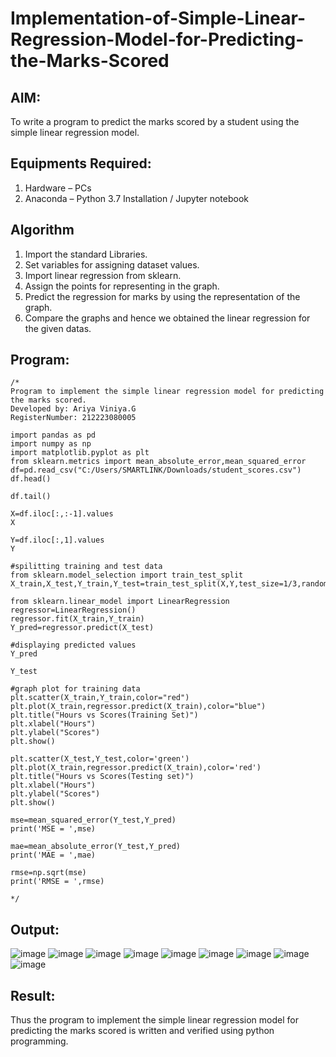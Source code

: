 # Implementation-of-Simple-Linear-Regression-Model-for-Predicting-the-Marks-Scored

## AIM:
To write a program to predict the marks scored by a student using the simple linear regression model.

## Equipments Required:
1. Hardware – PCs
2. Anaconda – Python 3.7 Installation / Jupyter notebook

## Algorithm
1. Import the standard Libraries.
2. Set variables for assigning dataset values.
3. Import linear regression from sklearn.
4. Assign the points for representing in the graph.
5. Predict the regression for marks by using the representation of the graph.
6. Compare the graphs and hence we obtained the linear regression for the given datas.
## Program:
```
/*
Program to implement the simple linear regression model for predicting the marks scored.
Developed by: Ariya Viniya.G
RegisterNumber: 212223080005

import pandas as pd
import numpy as np
import matplotlib.pyplot as plt
from sklearn.metrics import mean_absolute_error,mean_squared_error
df=pd.read_csv("C:/Users/SMARTLINK/Downloads/student_scores.csv")
df.head()

df.tail()

X=df.iloc[:,:-1].values
X

Y=df.iloc[:,1].values
Y

#spilitting training and test data
from sklearn.model_selection import train_test_split
X_train,X_test,Y_train,Y_test=train_test_split(X,Y,test_size=1/3,random_state=0)

from sklearn.linear_model import LinearRegression
regressor=LinearRegression()
regressor.fit(X_train,Y_train)
Y_pred=regressor.predict(X_test)

#displaying predicted values
Y_pred

Y_test

#graph plot for training data
plt.scatter(X_train,Y_train,color="red")
plt.plot(X_train,regressor.predict(X_train),color="blue")
plt.title("Hours vs Scores(Training Set)")
plt.xlabel("Hours")
plt.ylabel("Scores")
plt.show()

plt.scatter(X_test,Y_test,color='green')
plt.plot(X_train,regressor.predict(X_train),color='red')
plt.title("Hours vs Scores(Testing set)")
plt.xlabel("Hours")
plt.ylabel("Scores")
plt.show()

mse=mean_squared_error(Y_test,Y_pred)
print('MSE = ',mse)

mae=mean_absolute_error(Y_test,Y_pred)
print('MAE = ',mae)

rmse=np.sqrt(mse)
print('RMSE = ',rmse)

*/
```

## Output:
![image](https://github.com/user-attachments/assets/44fbcd5e-0c8f-486e-806e-9486a3eed64f)
![image](https://github.com/user-attachments/assets/c3242ecb-c5ce-4d83-a616-b97e31348be5)
![image](https://github.com/user-attachments/assets/49b5e62d-6307-49c7-9211-6f4d737528ab)
![image](https://github.com/user-attachments/assets/e8726cb6-9c4d-45f8-8407-417d3b569906)
![image](https://github.com/user-attachments/assets/1b320c86-abef-4afa-aa8e-667e1567b88a)
![image](https://github.com/user-attachments/assets/daf28e3a-c969-4b1b-bec0-a7a0c6ba499f)
![image](https://github.com/user-attachments/assets/09006691-876f-4f58-b9eb-5e7e35a18ef5)
![image](https://github.com/user-attachments/assets/38b05c78-de97-4857-8996-9c9e74873224)
![image](https://github.com/user-attachments/assets/bd72e8fe-d3bf-4041-b097-5d16f4e911f1)
## Result:
Thus the program to implement the simple linear regression model for predicting the marks scored is written and verified using python programming.
